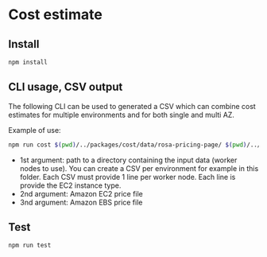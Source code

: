 # Cost estimate

## Install

```bash
npm install
```

## CLI usage, CSV output

The following CLI can be used to generated a CSV which can combine cost estimates for multiple environments and for both single and multi AZ.

Example of use:

```bash
npm run cost $(pwd)/../packages/cost/data/rosa-pricing-page/ $(pwd)/../price/out/us-east-1-ondemand.json $(pwd)/../price/out/us-east-1-ebs.json
```

- 1st argument: path to a directory containing the input data (worker nodes to use). You can create a CSV per environment for example in this folder. Each CSV must provide 1 line per worker node. Each line is provide the EC2 instance type.
- 2nd argument: Amazon EC2 price file 
- 3nd argument: Amazon EBS price file

## Test

```bash
npm run test
```